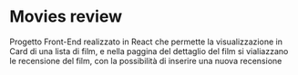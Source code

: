 # Movies review

Progetto Front-End realizzato in React che permette la visualizzazione in Card di una lista di film, e nella paggina del dettaglio del film si vialiazzano le recensione del film, con la possibilità di inserire una nuova recensione
